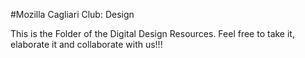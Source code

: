 #Mozilla Cagliari Club: Design

This is the Folder of the  Digital Design Resources.
Feel free to take it, elaborate it and collaborate with us!!!
